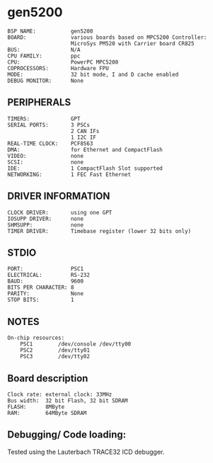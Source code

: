 gen5200
=======
```
BSP NAME:           gen5200
BOARD:              various boards based on MPC5200 Controller:
                    MicroSys PM520 with Carrier board CR825
BUS:                N/A
CPU FAMILY:         ppc
CPU:                PowerPC MPC5200
COPROCESSORS:       Hardware FPU 
MODE:               32 bit mode, I and D cache enabled
DEBUG MONITOR:      None
```

PERIPHERALS
-----------
```
TIMERS:             GPT
SERIAL PORTS:       3 PSCs                     
                    2 CAN IFs
                    1 I2C IF
REAL-TIME CLOCK:    PCF8563
DMA:                for Ethernet and CompactFlash
VIDEO:              none
SCSI:               none
IDE:                1 CompactFlash Slot supported
NETWORKING:         1 FEC Fast Ethernet
```

DRIVER INFORMATION
------------------
```
CLOCK DRIVER:       using one GPT
IOSUPP DRIVER:      none
SHMSUPP:            none
TIMER DRIVER:       Timebase register (lower 32 bits only)
```

STDIO
-----
```
PORT:               PSC1
ELECTRICAL:         RS-232
BAUD:               9600
BITS PER CHARACTER: 8
PARITY:             None
STOP BITS:          1
```

NOTES
-----
```
On-chip resources:
	PSC1		/dev/console /dev/tty00
	PSC2		/dev/tty01
	PSC3		/dev/tty02
```

Board description
-----------------
```
Clock rate:	external clock: 33MHz 
Bus width:	32 bit Flash, 32 bit SDRAM
FLASH:		8MByte
RAM:		64MByte SDRAM 
```

Debugging/ Code loading:
------------------------
Tested using the Lauterbach TRACE32 ICD debugger.

